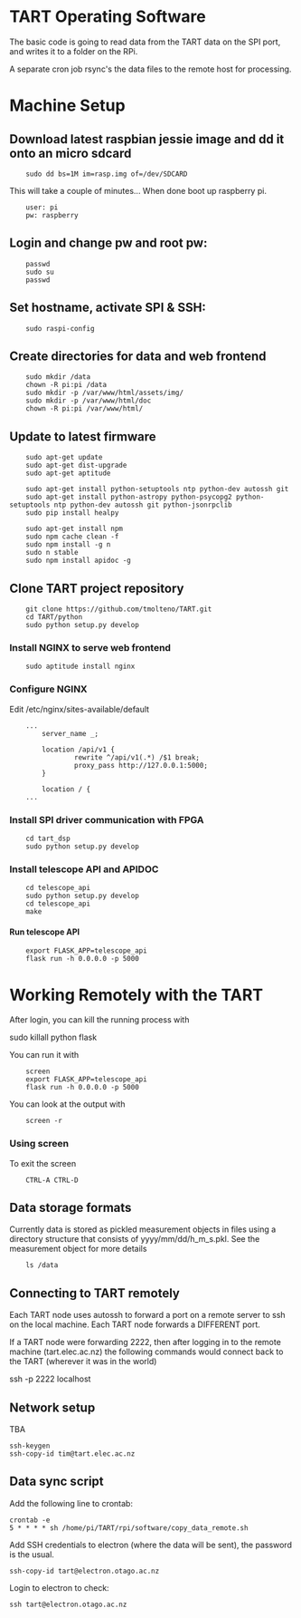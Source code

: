 # TART Operating Software

The basic code is going to read data from the TART data on the SPI port,
and writes it to a folder on the RPi.

A separate cron job rsync's the data files to the remote host for processing.


# Machine Setup

## Download latest raspbian jessie image and dd it onto an micro sdcard
```
    sudo dd bs=1M im=rasp.img of=/dev/SDCARD
```
This will take a couple of minutes...
When done boot up raspberry pi.
```
    user: pi
    pw: raspberry
```
## Login and change pw and root pw:
```
    passwd
    sudo su
    passwd
```
## Set hostname, activate SPI & SSH:
```
    sudo raspi-config
```
## Create directories for data and web frontend
```
    sudo mkdir /data
    chown -R pi:pi /data
    sudo mkdir -p /var/www/html/assets/img/
    sudo mkdir -p /var/www/html/doc
    chown -R pi:pi /var/www/html/
```
## Update to latest firmware
```
    sudo apt-get update
    sudo apt-get dist-upgrade
    sudo apt-get aptitude

    sudo apt-get install python-setuptools ntp python-dev autossh git
    sudo apt-get install python-astropy python-psycopg2 python-setuptools ntp python-dev autossh git python-jsonrpclib
    sudo pip install healpy

    sudo apt-get install npm 
    sudo npm cache clean -f
    sudo npm install -g n
    sudo n stable
    sudo npm install apidoc -g
```

## Clone TART project repository
```
    git clone https://github.com/tmolteno/TART.git
    cd TART/python
    sudo python setup.py develop
```

### Install NGINX to serve web frontend
```
    sudo aptitude install nginx
```

### Configure NGINX
Edit /etc/nginx/sites-available/default
```
	...
        server_name _;
	
        location /api/v1 {
                rewrite ^/api/v1(.*) /$1 break;
                proxy_pass http://127.0.0.1:5000;
        }

        location / {
	...
```

### Install SPI driver communication with FPGA
```
    cd tart_dsp
    sudo python setup.py develop
```

### Install telescope API and APIDOC
```
    cd telescope_api
    sudo python setup.py develop
    cd telescope_api
    make
```

#### Run telescope API
```
    export FLASK_APP=telescope_api
    flask run -h 0.0.0.0 -p 5000
```



# Working Remotely with the TART

After login, you can kill the running process with

sudo killall python flask

You can run it with
```
    screen
    export FLASK_APP=telescope_api
    flask run -h 0.0.0.0 -p 5000
```
You can look at the output with
```
    screen -r
```
### Using screen

To exit the screen
```
    CTRL-A CTRL-D
```


## Data storage formats
Currently data is stored as pickled measurement objects in files using a directory structure that
consists of yyyy/mm/dd/h_m_s.pkl. See the measurement object for more details

```
    ls /data
```


## Connecting to TART remotely

Each TART node uses autossh to forward a port on a remote server to ssh on the local machine.
Each TART node forwards a DIFFERENT port.

If a TART node were forwarding 2222, then after logging in to the remote machine (tart.elec.ac.nz)
the following commands would connect back to the TART (wherever it was in the world)

ssh -p 2222 localhost


## Network setup

TBA

    ssh-keygen
    ssh-copy-id tim@tart.elec.ac.nz

## Data sync script

Add the following line to crontab:

    crontab -e
    5 * * * * sh /home/pi/TART/rpi/software/copy_data_remote.sh

Add SSH credentials to electron (where the data will be sent),
the password is the usual.

    ssh-copy-id tart@electron.otago.ac.nz

Login to electron to check:

    ssh tart@electron.otago.ac.nz

